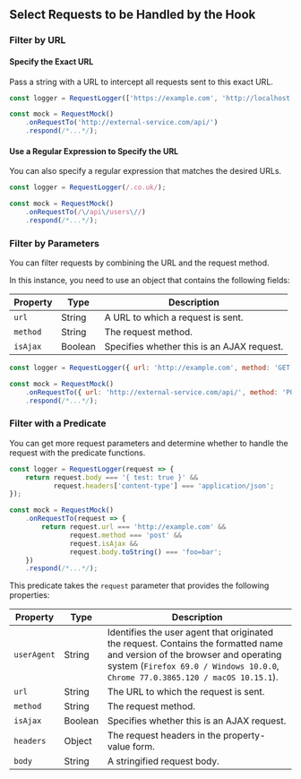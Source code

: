 ## Select Requests to be Handled by the Hook

### Filter by URL

#### Specify the Exact URL

Pass a string with a URL to intercept all requests sent to this exact URL.

```js
const logger = RequestLogger(['https://example.com', 'http://localhost:8080']);
```

```js
const mock = RequestMock()
    .onRequestTo('http://external-service.com/api/')
    .respond(/*...*/);
```

#### Use a Regular Expression to Specify the URL

You can also specify a regular expression that matches the desired URLs.

```js
const logger = RequestLogger(/.co.uk/);
```

```js
const mock = RequestMock()
    .onRequestTo(/\/api\/users\//)
    .respond(/*...*/);
```

### Filter by Parameters

You can filter requests by combining the URL and the request method.

In this instance, you need to use an object that contains the following fields:

Property | Type | Description
-------- | ---- | ------------
`url`    | String | A URL to which a request is sent.
`method` | String | The request method.
`isAjax` | Boolean | Specifies whether this is an AJAX request.

```js
const logger = RequestLogger({ url: 'http://example.com', method: 'GET', isAjax: false });
```

```js
const mock = RequestMock()
    .onRequestTo({ url: 'http://external-service.com/api/', method: 'POST', isAjax: true })
    .respond(/*...*/);
```

### Filter with a Predicate

You can get more request parameters and determine whether to handle the request with the predicate functions.

```js
const logger = RequestLogger(request => {
    return request.body === '{ test: true }' &&
           request.headers['content-type'] === 'application/json';
});
```

```js
const mock = RequestMock()
    .onRequestTo(request => {
        return request.url === 'http://example.com' &&
               request.method === 'post' &&
               request.isAjax &&
               request.body.toString() === 'foo=bar';
    })
    .respond(/*...*/);
```

This predicate takes the `request` parameter that provides the following properties:

Property | Type | Description
-------- | ---- | --------------
`userAgent` | String | Identifies the user agent that originated the request. Contains the formatted name and version of the browser and operating system (`Firefox 69.0 / Windows 10.0.0`, `Chrome 77.0.3865.120 / macOS 10.15.1`).
`url`       | String | The URL to which the request is sent.
`method`    | String | The request method.
`isAjax`    | Boolean | Specifies whether this is an AJAX request.
`headers`   | Object | The request headers in the property-value form.
`body`      | String | A stringified request body.
